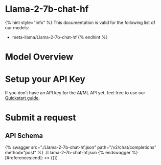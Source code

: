 [#references:start]: <> ({ "template": "openapi" })
# Llama-2-7b-chat-hf

{% hint style="info" %}
This documentation is valid for the following list of our models:
* meta-llama/Llama-2-7b-chat-hf
{% endhint %}

# Model Overview


# Setup your API Key
If you don’t have an API key for the AI/ML API yet, feel free to use our [Quickstart guide](https://docs.aimlapi.com/quickstart/setting-up).

# Submit a request
## API Schema
{% swagger src="./Llama-2-7b-chat-hf.json" path="/v2/chat/completions" method="post" %}
./Llama-2-7b-chat-hf.json
{% endswagger %}
[#references:end]: <> ({})